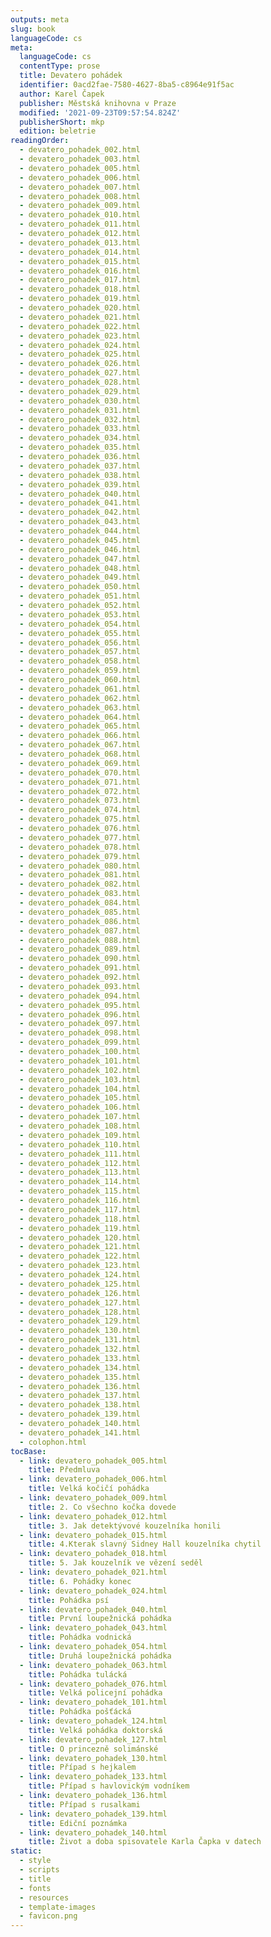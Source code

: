```yaml
---
outputs: meta
slug: book
languageCode: cs
meta:
  languageCode: cs
  contentType: prose
  title: Devatero pohádek
  identifier: 0acd2fae-7580-4627-8ba5-c8964e91f5ac
  author: Karel Čapek
  publisher: Městská knihovna v Praze
  modified: '2021-09-23T09:57:54.824Z'
  publisherShort: mkp
  edition: beletrie
readingOrder:
  - devatero_pohadek_002.html
  - devatero_pohadek_003.html
  - devatero_pohadek_005.html
  - devatero_pohadek_006.html
  - devatero_pohadek_007.html
  - devatero_pohadek_008.html
  - devatero_pohadek_009.html
  - devatero_pohadek_010.html
  - devatero_pohadek_011.html
  - devatero_pohadek_012.html
  - devatero_pohadek_013.html
  - devatero_pohadek_014.html
  - devatero_pohadek_015.html
  - devatero_pohadek_016.html
  - devatero_pohadek_017.html
  - devatero_pohadek_018.html
  - devatero_pohadek_019.html
  - devatero_pohadek_020.html
  - devatero_pohadek_021.html
  - devatero_pohadek_022.html
  - devatero_pohadek_023.html
  - devatero_pohadek_024.html
  - devatero_pohadek_025.html
  - devatero_pohadek_026.html
  - devatero_pohadek_027.html
  - devatero_pohadek_028.html
  - devatero_pohadek_029.html
  - devatero_pohadek_030.html
  - devatero_pohadek_031.html
  - devatero_pohadek_032.html
  - devatero_pohadek_033.html
  - devatero_pohadek_034.html
  - devatero_pohadek_035.html
  - devatero_pohadek_036.html
  - devatero_pohadek_037.html
  - devatero_pohadek_038.html
  - devatero_pohadek_039.html
  - devatero_pohadek_040.html
  - devatero_pohadek_041.html
  - devatero_pohadek_042.html
  - devatero_pohadek_043.html
  - devatero_pohadek_044.html
  - devatero_pohadek_045.html
  - devatero_pohadek_046.html
  - devatero_pohadek_047.html
  - devatero_pohadek_048.html
  - devatero_pohadek_049.html
  - devatero_pohadek_050.html
  - devatero_pohadek_051.html
  - devatero_pohadek_052.html
  - devatero_pohadek_053.html
  - devatero_pohadek_054.html
  - devatero_pohadek_055.html
  - devatero_pohadek_056.html
  - devatero_pohadek_057.html
  - devatero_pohadek_058.html
  - devatero_pohadek_059.html
  - devatero_pohadek_060.html
  - devatero_pohadek_061.html
  - devatero_pohadek_062.html
  - devatero_pohadek_063.html
  - devatero_pohadek_064.html
  - devatero_pohadek_065.html
  - devatero_pohadek_066.html
  - devatero_pohadek_067.html
  - devatero_pohadek_068.html
  - devatero_pohadek_069.html
  - devatero_pohadek_070.html
  - devatero_pohadek_071.html
  - devatero_pohadek_072.html
  - devatero_pohadek_073.html
  - devatero_pohadek_074.html
  - devatero_pohadek_075.html
  - devatero_pohadek_076.html
  - devatero_pohadek_077.html
  - devatero_pohadek_078.html
  - devatero_pohadek_079.html
  - devatero_pohadek_080.html
  - devatero_pohadek_081.html
  - devatero_pohadek_082.html
  - devatero_pohadek_083.html
  - devatero_pohadek_084.html
  - devatero_pohadek_085.html
  - devatero_pohadek_086.html
  - devatero_pohadek_087.html
  - devatero_pohadek_088.html
  - devatero_pohadek_089.html
  - devatero_pohadek_090.html
  - devatero_pohadek_091.html
  - devatero_pohadek_092.html
  - devatero_pohadek_093.html
  - devatero_pohadek_094.html
  - devatero_pohadek_095.html
  - devatero_pohadek_096.html
  - devatero_pohadek_097.html
  - devatero_pohadek_098.html
  - devatero_pohadek_099.html
  - devatero_pohadek_100.html
  - devatero_pohadek_101.html
  - devatero_pohadek_102.html
  - devatero_pohadek_103.html
  - devatero_pohadek_104.html
  - devatero_pohadek_105.html
  - devatero_pohadek_106.html
  - devatero_pohadek_107.html
  - devatero_pohadek_108.html
  - devatero_pohadek_109.html
  - devatero_pohadek_110.html
  - devatero_pohadek_111.html
  - devatero_pohadek_112.html
  - devatero_pohadek_113.html
  - devatero_pohadek_114.html
  - devatero_pohadek_115.html
  - devatero_pohadek_116.html
  - devatero_pohadek_117.html
  - devatero_pohadek_118.html
  - devatero_pohadek_119.html
  - devatero_pohadek_120.html
  - devatero_pohadek_121.html
  - devatero_pohadek_122.html
  - devatero_pohadek_123.html
  - devatero_pohadek_124.html
  - devatero_pohadek_125.html
  - devatero_pohadek_126.html
  - devatero_pohadek_127.html
  - devatero_pohadek_128.html
  - devatero_pohadek_129.html
  - devatero_pohadek_130.html
  - devatero_pohadek_131.html
  - devatero_pohadek_132.html
  - devatero_pohadek_133.html
  - devatero_pohadek_134.html
  - devatero_pohadek_135.html
  - devatero_pohadek_136.html
  - devatero_pohadek_137.html
  - devatero_pohadek_138.html
  - devatero_pohadek_139.html
  - devatero_pohadek_140.html
  - devatero_pohadek_141.html
  - colophon.html
tocBase:
  - link: devatero_pohadek_005.html
    title: Předmluva
  - link: devatero_pohadek_006.html
    title: Velká kočičí pohádka
  - link: devatero_pohadek_009.html
    title: 2. Co všechno kočka dovede
  - link: devatero_pohadek_012.html
    title: 3. Jak detektývové kouzelníka honili
  - link: devatero_pohadek_015.html
    title: 4.Kterak slavný Sidney Hall kouzelníka chytil
  - link: devatero_pohadek_018.html
    title: 5. Jak kouzelník ve vězení seděl
  - link: devatero_pohadek_021.html
    title: 6. Pohádky konec
  - link: devatero_pohadek_024.html
    title: Pohádka psí
  - link: devatero_pohadek_040.html
    title: První loupežnická pohádka
  - link: devatero_pohadek_043.html
    title: Pohádka vodnická
  - link: devatero_pohadek_054.html
    title: Druhá loupežnická pohádka
  - link: devatero_pohadek_063.html
    title: Pohádka tulácká
  - link: devatero_pohadek_076.html
    title: Velká policejní pohádka
  - link: devatero_pohadek_101.html
    title: Pohádka pošťácká
  - link: devatero_pohadek_124.html
    title: Velká pohádka doktorská
  - link: devatero_pohadek_127.html
    title: O princezně solimánské
  - link: devatero_pohadek_130.html
    title: Případ s hejkalem
  - link: devatero_pohadek_133.html
    title: Případ s havlovickým vodníkem
  - link: devatero_pohadek_136.html
    title: Případ s rusalkami
  - link: devatero_pohadek_139.html
    title: Ediční poznámka
  - link: devatero_pohadek_140.html
    title: Život a doba spisovatele Karla Čapka v datech
static:
  - style
  - scripts
  - title
  - fonts
  - resources
  - template-images
  - favicon.png
---
```

